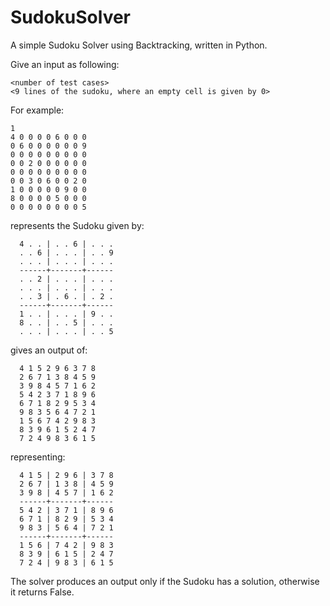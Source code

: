 # SudokuSolver
A simple Sudoku Solver using Backtracking, written in Python.

Give an input as following:
```
<number of test cases>
<9 lines of the sudoku, where an empty cell is given by 0>
```
For example:
```
1
4 0 0 0 0 6 0 0 0
0 6 0 0 0 0 0 0 9
0 0 0 0 0 0 0 0 0
0 0 2 0 0 0 0 0 0
0 0 0 0 0 0 0 0 0
0 0 3 0 6 0 0 2 0
1 0 0 0 0 0 9 0 0
8 0 0 0 0 5 0 0 0
0 0 0 0 0 0 0 0 5
```
represents the Sudoku given by:<br />
```
  4 . . | . . 6 | . . .
  . . 6 | . . . | . . 9
  . . . | . . . | . . .
  ------+-------+------
  . . 2 | . . . | . . .
  . . . | . . . | . . .
  . . 3 | . 6 . | . 2 .
  ------+-------+------
  1 . . | . . . | 9 . .
  8 . . | . . 5 | . . .
  . . . | . . . | . . 5
```
gives an output of:<br />
```
  4 1 5 2 9 6 3 7 8
  2 6 7 1 3 8 4 5 9
  3 9 8 4 5 7 1 6 2
  5 4 2 3 7 1 8 9 6
  6 7 1 8 2 9 5 3 4
  9 8 3 5 6 4 7 2 1
  1 5 6 7 4 2 9 8 3
  8 3 9 6 1 5 2 4 7
  7 2 4 9 8 3 6 1 5
```
representing:<br />
```
  4 1 5 | 2 9 6 | 3 7 8
  2 6 7 | 1 3 8 | 4 5 9
  3 9 8 | 4 5 7 | 1 6 2
  ------+-------+------
  5 4 2 | 3 7 1 | 8 9 6
  6 7 1 | 8 2 9 | 5 3 4
  9 8 3 | 5 6 4 | 7 2 1
  ------+-------+------
  1 5 6 | 7 4 2 | 9 8 3
  8 3 9 | 6 1 5 | 2 4 7
  7 2 4 | 9 8 3 | 6 1 5
```
The solver produces an output only if the Sudoku has a solution, otherwise it returns False.
